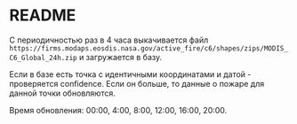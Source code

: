 # README #

С периодичностью раз в 4 часа выкачивается файл `https://firms.modaps.eosdis.nasa.gov/active_fire/c6/shapes/zips/MODIS_C6_Global_24h.zip` и загружается в базу.

Если в базе есть точка с идентичными координатами и датой - проверяется confidence. Если он больше, то данные о пожаре для данной точки обновляются.

Время обновления: 00:00, 4:00, 8:00, 12:00, 16:00, 20:00.
